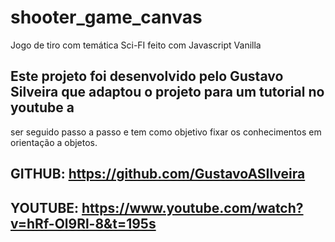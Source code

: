 # shooter_game_canvas
Jogo de tiro com temática Sci-FI feito com Javascript Vanilla 

## Este projeto foi desenvolvido pelo Gustavo Silveira que adaptou o projeto para um tutorial no youtube a
ser seguido passo a passo e tem como objetivo fixar os conhecimentos em orientação a objetos.

## GITHUB: https://github.com/GustavoASIlveira

## YOUTUBE: https://www.youtube.com/watch?v=hRf-Ol9Rl-8&t=195s
